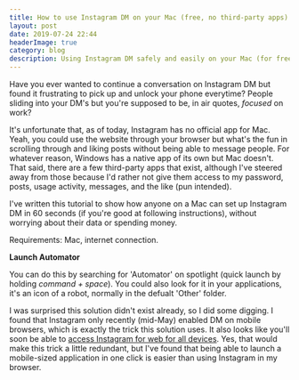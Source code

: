 ```yaml
---
title: How to use Instagram DM on your Mac (free, no third-party apps)
layout: post
date: 2019-07-24 22:44
headerImage: true
category: blog
description: Using Instagram DM safely and easily on your Mac (for free!!)
---
```


Have you ever wanted to continue a conversation on Instagram DM but found it frustrating to pick up and unlock your phone everytime? People sliding into your DM's but you're supposed to be, in air quotes, *focused* on work? 

It's unfortunate that, as of today, Instagram has no official app for Mac. Yeah, you could use the website through your browser but what's the fun in scrolling through and liking posts without being able to message people. For whatever reason, Windows has a native app of its own but Mac doesn't. That said, there are a few third-party apps that exist, although I've steered away from those because I'd rather not give them access to my password, posts, usage activity, messages, and the like (pun intended). 

I've written this tutorial to show how anyone on a Mac can set up Instagram DM in 60 seconds (if you're good at following instructions), without worrying about their data or spending money.  

<div class="breaker"></div>

Requirements: Mac, internet connection.

**Launch Automator**

You can do this by searching for 'Automator' on spotlight (quick launch by holding *command + space*). You could also look for it in your applications, it's an icon of a robot, normally in the defualt 'Other' folder. 


<div class="breaker"></div>

I was  surprised this solution didn't exist already, so I did some digging. I found that Instagram only recently (mid-May) enabled DM on mobile browsers, which is exactly the trick this solution uses. It also looks like you'll soon be able to [access Instagram for web for all devices](https://techcrunch.com/2019/02/12/instagram-direct-desktop/). Yes, that would make this trick a little redundant, but I've found that being able to launch a mobile-sized application in one click is easier than using Instagram in my browser.